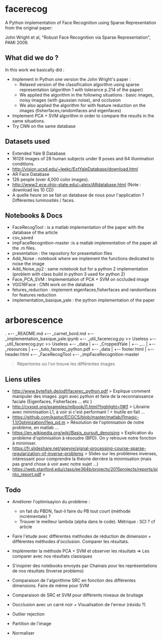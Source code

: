 # facerecog
A Python implementation of Face Recognition using Sparse Representation from the original paper:

John Wright et al, "Robust Face Recognition via Sparse Representation", PAMI 2009.

## What did we do ?

In this work we basically did :
* Implement in Python one version the John Wright's paper : 
	* Relaxed version of the classification algorithm using sparse representation (algorithm 1 with tolerance p.214 of the paper)
	* We applied the algorithm in the following situations : basic images, noisy images (with gaussian noise), and occlusion
	* We also applied the algorithm for with feature reduction on the images (fisherfaces,randomfaces and eigenfaces)
* Implement PCA + SVM algorithm in order to compare the results in the same situations.
* Try CNN on the same database


## Datasets used

* Extended Yale B Database
 * 16128 images of 28 human subjects under 9 poses and 64 illumination conditions.
 * http://vision.ucsd.edu/~leekc/ExtYaleDatabase/download.html
* AR Face Database
 * 126 people (over 4,000 color images).
 * http://www2.ece.ohio-state.edu/~aleix/ARdatabase.html (Note : download les 10 CD)
* A quelle heure on se fait un database de nous pour l'application ? Différentes luminosités / faces.

## Notebooks & Docs

* FaceRecogTool : is a matlab implementation of the paper with the database of the article
* csv_saved 
* impFaceRecognition-master :is a matlab implementation of the paper all the .m files.
* presentation : the repository for presentation files
* Add_Noise : notebook where we implement the functions dedicated to noise the image
* Add_Noise_py2 : same notebook but for a python 2 implementation (problem with class build in python 3 used for python 2)
* Face_PCA_SVM : Implementation of PCA + SVM on occluded image
* VGG16Face : CNN work on the database
* fetures_reduction : implement eigenfaces,fisherfaces and randomfaces for features reduction
* implementation_basique_yale : the python implementation of the paper


# arborescence

.
+-- _README.md
+-- _carnet_bord.md
+-- _implementation_basique_yale.ipynb
+-- _util_facerecog.py >> Useless
+-- _util_facerecog.pyc >> Useless
+-- _data
|   +-- _CroppedYale
|       +-- _...
|   +-- _resources
|       +-- _tuto_facerec_python.pdf
+-- _data
|   +-- footer.html
|   +-- header.html
+-- _FaceRecogTool
+-- _impFaceRecognition-master

> Répertoires où l'on trouve les différentes images

## Liens utiles

* http://www.bytefish.de/pdf/facerec_python.pdf > Explique comment manipuler des images .pgm avec *python* et faire de la reconnaissance faciale (Eigenfaces, Fisherfaces ... etc )
* http://cvxopt.org/examples/mlbook/l1.html?highlight=l1#l1 > Librairie avec minimisation L1, à voir si c'est performant ! > Inutile en fait ...
* https://github.com/kastur/ECGCS/blob/master/matlab/l1magic-1.1/Optimization/l1eq_pd.m > Résolution de l'optimisation de notre problème, en matlab ...
* https://en.wikipedia.org/wiki/Basis_pursuit_denoising > Explication du problème d'optimisation à résoudre (BPD). On y retrouve notre fonction à minimiser.
* https://fr.slideshare.net/gpeyre/signal-processing-course-sparse-regularization-of-inverse-problems > Slides sur les problèmes inverses, intéressant pour comprendre la théorie derrière la minimisation (mais pas grand chose à voir avec notre sujet ...)
* https://web.stanford.edu/class/ee364b/projects/2015projects/reports/pinto_report.pdf > 

## Todo

* Améliorer l'optimisayion du problème : 
  * on fait du PBDN, faut-il faire du PB tout court (méthode incrémentale) ?
  * Trouver le meilleur lambda (alpha dans le code). Métrique : SCI ? cf article
* Faire l'étude avec différentes méthodes de réduction de dimension + différentes méthodes d'occlusion. Comparer les résultats.
* Implémenter la méthode PCA + SVM et observer les résultats => Les comparer avec nos résultats classiques
* S'inspirer des notebooks envoyés par Chainais pour les représentations de nos résultats (Inverse problems)


* Comparaison de l'algorithme SRC en fonction des différentes dimensions. Faire de même pour SVM
* Comparaison de SRC et SVM pour différents niveaux de bruitage
* Oocclusion avec un carré noir + Visualisation de l'erreur (résidu ?)
* Outlier rejection
* Partition de l'image
* Normaliser